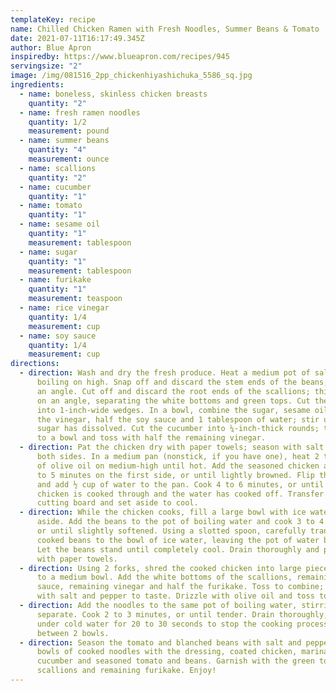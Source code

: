 ```yaml
---
templateKey: recipe
name: Chilled Chicken Ramen with Fresh Noodles, Summer Beans & Tomato
date: 2021-07-11T16:17:49.345Z
author: Blue Apron
inspiredby: https://www.blueapron.com/recipes/945
servingsize: "2"
image: /img/081516_2pp_chickenhiyashichuka_5586_sq.jpg
ingredients:
  - name: boneless, skinless chicken breasts
    quantity: "2"
  - name: fresh ramen noodles
    quantity: 1/2
    measurement: pound
  - name: summer beans
    quantity: "4"
    measurement: ounce
  - name: scallions
    quantity: "2"
  - name: cucumber
    quantity: "1"
  - name: tomato
    quantity: "1"
  - name: sesame oil
    quantity: "1"
    measurement: tablespoon
  - name: sugar
    quantity: "1"
    measurement: tablespoon
  - name: furikake
    quantity: "1"
    measurement: teaspoon
  - name: rice vinegar
    quantity: 1/4
    measurement: cup
  - name: soy sauce
    quantity: 1/4
    measurement: cup
directions:
  - direction: Wash and dry the fresh produce. Heat a medium pot of salted water to
      boiling on high. Snap off and discard the stem ends of the beans; halve on
      an angle. Cut off and discard the root ends of the scallions; thinly slice
      on an angle, separating the white bottoms and green tops. Cut the tomato
      into 1-inch-wide wedges. In a bowl, combine the sugar, sesame oil, ¾ of
      the vinegar, half the soy sauce and 1 tablespoon of water; stir until the
      sugar has dissolved. Cut the cucumber into ¼-inch-thick rounds; transfer
      to a bowl and toss with half the remaining vinegar.
  - direction: Pat the chicken dry with paper towels; season with salt and pepper on
      both sides. In a medium pan (nonstick, if you have one), heat 2 teaspoons
      of olive oil on medium-high until hot. Add the seasoned chicken and cook 4
      to 5 minutes on the first side, or until lightly browned. Flip the chicken
      and add ½ cup of water to the pan. Cook 4 to 6 minutes, or until the
      chicken is cooked through and the water has cooked off. Transfer to a
      cutting board and set aside to cool.
  - direction: While the chicken cooks, fill a large bowl with ice water and set
      aside. Add the beans to the pot of boiling water and cook 3 to 4 minutes,
      or until slightly softened. Using a slotted spoon, carefully transfer the
      cooked beans to the bowl of ice water, leaving the pot of water boiling.
      Let the beans stand until completely cool. Drain thoroughly and pat dry
      with paper towels.
  - direction: Using 2 forks, shred the cooked chicken into large pieces. Transfer
      to a medium bowl. Add the white bottoms of the scallions, remaining soy
      sauce, remaining vinegar and half the furikake. Toss to combine; season
      with salt and pepper to taste. Drizzle with olive oil and toss to coat.
  - direction: Add the noodles to the same pot of boiling water, stirring gently to
      separate. Cook 2 to 3 minutes, or until tender. Drain thoroughly; rinse
      under cold water for 20 to 30 seconds to stop the cooking process. Divide
      between 2 bowls.
  - direction: Season the tomato and blanched beans with salt and pepper. Top the
      bowls of cooked noodles with the dressing, coated chicken, marinated
      cucumber and seasoned tomato and beans. Garnish with the green tops of the
      scallions and remaining furikake. Enjoy!
---
```

